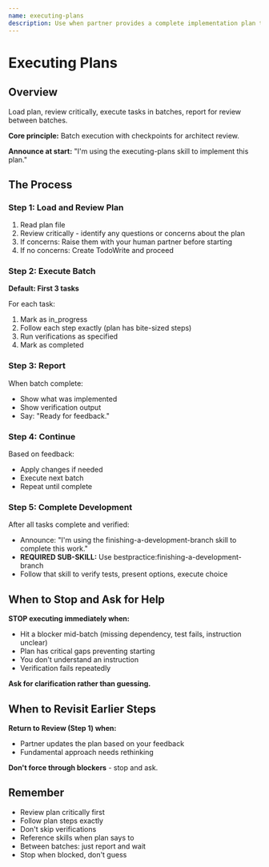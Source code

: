 ```yaml
---
name: executing-plans
description: Use when partner provides a complete implementation plan to execute in controlled batches with review checkpoints - loads plan, reviews critically, executes tasks in batches, reports for review between batches
---
```


# Executing Plans

## Overview

Load plan, review critically, execute tasks in batches, report for review between batches.

**Core principle:** Batch execution with checkpoints for architect review.

**Announce at start:** "I'm using the executing-plans skill to implement this plan."

## The Process

### Step 1: Load and Review Plan
1. Read plan file
2. Review critically - identify any questions or concerns about the plan
3. If concerns: Raise them with your human partner before starting
4. If no concerns: Create TodoWrite and proceed

### Step 2: Execute Batch
**Default: First 3 tasks**

For each task:
1. Mark as in_progress
2. Follow each step exactly (plan has bite-sized steps)
3. Run verifications as specified
4. Mark as completed

### Step 3: Report
When batch complete:
- Show what was implemented
- Show verification output
- Say: "Ready for feedback."

### Step 4: Continue
Based on feedback:
- Apply changes if needed
- Execute next batch
- Repeat until complete

### Step 5: Complete Development

After all tasks complete and verified:
- Announce: "I'm using the finishing-a-development-branch skill to complete this work."
- **REQUIRED SUB-SKILL:** Use bestpractice:finishing-a-development-branch
- Follow that skill to verify tests, present options, execute choice

## When to Stop and Ask for Help

**STOP executing immediately when:**
- Hit a blocker mid-batch (missing dependency, test fails, instruction unclear)
- Plan has critical gaps preventing starting
- You don't understand an instruction
- Verification fails repeatedly

**Ask for clarification rather than guessing.**

## When to Revisit Earlier Steps

**Return to Review (Step 1) when:**
- Partner updates the plan based on your feedback
- Fundamental approach needs rethinking

**Don't force through blockers** - stop and ask.

## Remember
- Review plan critically first
- Follow plan steps exactly
- Don't skip verifications
- Reference skills when plan says to
- Between batches: just report and wait
- Stop when blocked, don't guess
